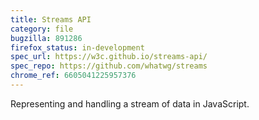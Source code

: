 ```yaml
---
title: Streams API
category: file
bugzilla: 891286
firefox_status: in-development
spec_url: https://w3c.github.io/streams-api/
spec_repo: https://github.com/whatwg/streams
chrome_ref: 6605041225957376
---
```


Representing and handling a stream of data in JavaScript.
